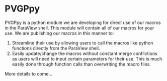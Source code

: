 # PVGPpy
PVGPpy is a python module we are developing for direct use of our macros in the ParaView shell. This module will contain all of our macros for your use. We are publishing our macros in this manner to:

1. Streamline their use by allowing users to call the macros like python functions directly from the ParaView shell.
2. Easily update/change the macros without constant merge conflictions as users will need to input certain parameters for their use. This is much easily done through function calls than overwriting the macro files.

More details to come...

